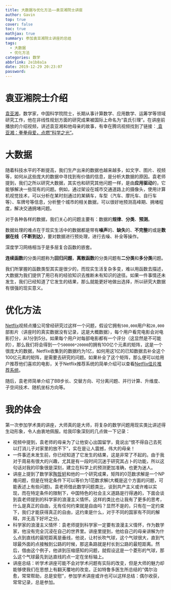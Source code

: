 ```yaml
---
title: 大数据与优化方法——袁亚湘院士讲座
author: Gavin
top: true
cover: false
toc: true
mathjax: true
summary: 参加袁亚湘院士讲座的总结
tags:
  - 大数据
  - 优化方法
categories: 数学
abbrlink: 2e1b8a1a
date: 2019-12-29 20:23:07
password:
---
```

# 袁亚湘院士介绍

[袁亚湘](https://baike.baidu.com/item/%E8%A2%81%E4%BA%9A%E6%B9%98)，数学家，中国科学院院士，长期从事计算数学、应用数学、运筹学等领域研究工作，他在非线性规划方面的研究成果被国际上命名为“袁氏引理”。在讲座前播放的介绍视频，讲述袁亚湘和他母亲的故事，有幸在腾讯视频找到了链接：[
袁亚湘：拳拳母爱，点燃“科学之光”](https://v.qq.com/x/page/m0305v33cuw.html)。

# 大数据
随着科技水平的不断提高，我们生产出来的数据也越来越多，如文字、图片、视频等，如何从这些庞大的数据中寻找到有价值的信息，是分析大数据的原因。袁老师提到，我们之所以研究大数据，其实也和研究其他问题一样，是由**应用驱动**的，它能够解决一些现有的问题。例如，通过架设在城市交通道路上的摄像头，使用计算机视觉技术，可以分析在某时刻通过的某辆车，车型（汽车、摩托车、自行车等）、车牌号等信息，分析整个城市的相关数据，可以很好地预测高峰期、拥堵程度，解决交通拥堵问题。

对于各种各样的数据，我们关心的问题主要有：数据的**规律**、**分类**、**预测**。

数据处理的难点在于现实生活中的数据都是带有**噪声**的、**缺失**的、**不完整**的或是**数据在线（不断到达）**，要对数据进行预处理，进行去噪、补全等操作。

深度学习网络相当于是多层复合函数的嵌套。

**连续函数**的分类问题称为**回归问题**，**离散函数**的分类问题有**二分类**和**多分类**问题。

我们所掌握的函数类型其实是很少的，而现实生活复杂多变，难以用函数去描述，大数据为我们提供了用已有的经验知识去推断未有知识的途径。如果一件事情还未发生，我们已经知道了它发生的结果，那么就能更好地做出选择，所以研究大数据有很强的现实意义。

# 优化方法

[Netflix](https://zh.wikipedia.org/wiki/Netflix)视频点播公司曾经研究过这样一个问题，假设它拥有`500,000`用户和`20,000`部影片（讲座时的真实数据没有记录，这是大概数据），每个用户看完电影会对电影打分，从1分到5分。如果每个用户对每部电影都有一个评分（这显然是不可能的），那么我们将会得到一个`500000*20000`的拥有100亿个元素的矩阵，这是一个很庞大的数据，Netflix收集到的数据约为1亿，如何用这1亿的已知数据去补全这个100亿元素的矩阵，是需要去研究的问题。如果补全了这个矩阵，那么便可以给用户推荐他们喜欢的电影，关于Netflix推荐系统的简单介绍可以查看[Netflix佳片推荐系统](https://help.netflix.com/zh-cn/node/100639)。

随后，袁老师简单介绍了BB步长、交替方向、可分离问题、并行计算、升维度、子空间技术、随机坐标方向等。

# 我的体会

第一次参加学术类的讲座，大师真的是大师，将复杂的数学问题用现实类比讲述得生动形象，令人由衷地佩服。给我印象深刻的几点做一下记录：
- 视频中提到，袁老师的母亲为了让他安心出国留学，竟说出“恨不得自己去死以打消儿子对家里的放不下”，实在是让人震撼，伟大的母亲！
- 一件事还未发生前，你已经知道了它发生的结果，这是非常了不起的。由于我对于周易有很大的兴趣，尤其是有一段时间沉迷于研究其占卜的功能，所以这句话对我的印象很是深刻，建立在科学上的预测更加准确，也更为迷人。
- 讲座上提到了数学家[陶哲轩](https://zh.wikipedia.org/wiki/%E9%99%B6%E5%93%B2%E8%BD%A9)和他的一个研究成果，矩阵的0范数求解是一个NP难问题，但是在特定条件下可以等价为1范数求解(大概是这个方面的问题，可能表述上有些问题)。袁老师借此数学问题类比，谈到共产主义或许难以实现，而在特定条件的限制下，中国特色的社会主义道路是行得通的，下面会谈到袁老师提到的科学家的浪漫主义情怀。这样的类比也让我有了更多的思考，什么是真正的自由，无有任何约束就是自由吗？显然不是的，只有在一定约束下，我们才能获得真正的自由，这约束是什么，对于不同的国家有不同的解释，并无高下好坏之分。
- 科学家的浪漫主义情怀：袁老师提到科学家一定要有浪漫主义情怀，作为数学家，他没有完全沉浸在自己的世界里。讲座里提到，他给自己的母亲讲解为什么点到直线的最短距离是垂线，他说，让村长吹气球，这个气球很大，直到气球最外面的点接触到公路的时候，那这条路就是村长到公路的最短距离。然后，借由这个例子，他讲到压缩感知的问题，就假设这是一个菱形的气球，那么这个气球最先到达直线的点一定在坐标轴上。
- 讲座总结：听学术讲座可能不会对学术问题有实际的改变，但是大师的魅力却能够使我们在思想上有翻天覆地的改变。正如特鲁多医生所总结的“偶尔治愈，常常帮助，总是安慰”，参加学术讲座或许也可以这样总结：偶尔收获，常常记录，总是参加。